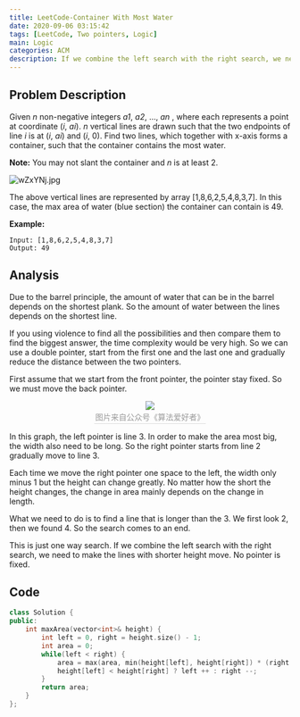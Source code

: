 ```yaml
---
title: LeetCode-Container With Most Water
date: 2020-09-06 03:15:42
tags: [LeetCode, Two pointers, Logic]
main: Logic
categories: ACM
description: If we combine the left search with the right search, we need to make the lines with shorter height move.
---
```


## Problem Description

Given *n* non-negative integers *a1*, *a2*, …, *an* , where each represents a point at coordinate (*i*, *ai*). *n* vertical lines are drawn such that the two endpoints of line *i* is at (*i*, *ai*) and (*i*, 0). Find two lines, which together with x-axis forms a container, such that the container contains the most water.

**Note:** You may not slant the container and *n* is at least 2.

![wZxYNj.jpg](https://s1.ax1x.com/2020/09/06/wZxYNj.jpg)

The above vertical lines are represented by array [1,8,6,2,5,4,8,3,7]. In this case, the max area of water (blue section) the container can contain is 49.

**Example:**

```
Input: [1,8,6,2,5,4,8,3,7]
Output: 49
```

## Analysis

Due to the barrel principle, the amount of water that can be in the barrel depends on the shortest plank. So the amount of water between the lines depends on the shortest line.

If you using violence to find all the possibilities and then compare them to find the biggest answer, the time complexity would be very high. So we can use a double pointer, start from the first one and the last one and gradually reduce the distance between the two pointers.

First assume that we start from the front pointer, the pointer stay fixed. So we must move the back pointer.

<center>    <img src="https://s1.ax1x.com/2020/09/06/wePMgs.png">    <br>    <div style="color:orange; border-bottom: 1px solid #d9d9d9;    display: inline-block;    color: #999;    padding: 2px;">图片来自公众号《算法爱好者》</div></center>

In this graph, the left pointer is line 3. In order to make the area most big, the width also need to be long. So the right pointer starts from line 2 gradually move to line 3.

Each time we move the right pointer one space to the left, the width only minus 1 but the height can change greatly. No matter how the short the height changes, the change in area mainly depends on the change in length.

What we need to do is to find a line that is longer than the 3. We first look 2, then we found 4. So the search comes to an end.

This is just one way search. If we combine the left search with the right search, we need to make the lines with shorter height move. No pointer is fixed.

## Code

```c++
class Solution {
public:
    int maxArea(vector<int>& height) {
        int left = 0, right = height.size() - 1;
        int area = 0;
        while(left < right) {
            area = max(area, min(height[left], height[right]) * (right - left));
            height[left] < height[right] ? left ++ : right --;
        }
        return area;
    }
};
```